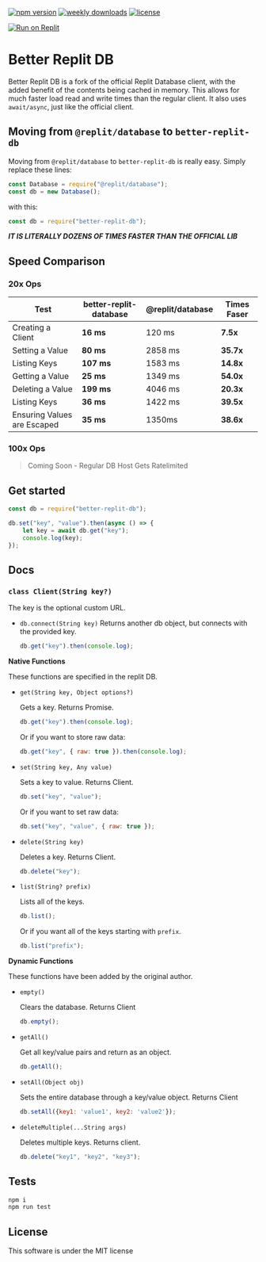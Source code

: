[![npm version](https://img.shields.io/npm/v/better-replit-db?logo=npm&style=for-the-badge&dummyname=.svg)](https://www.npmjs.com/package/better-replit-db)
[![weekly downloads](https://img.shields.io/npm/dw/better-replit-db?style=for-the-badge&logo=npm&dummyname=.svg)](https://www.npmjs.com/package/better-replit-db)
[![license](https://img.shields.io/npm/l/better-replit-db?logo=npm&style=for-the-badge&dummyname=.svg)](https://www.npmjs.com/package/better-replit-db)




[![Run on Replit](https://replit.com/badge/github/pieromqwerty/better-replit-db.svg)](https://replit.com/github/pieromqwerty/better-replit-db)

# Better Replit DB
Better Replit DB is a fork of the official Replit Database client, with the added benefit of the contents being cached in memory. This allows for much faster load read and write times than the regular client. It also uses `await/async`, just like the official client.

## Moving from `@replit/database` to `better-replit-db`
Moving from `@replit/database` to `better-replit-db` is really easy. Simply replace these lines:
```js
const Database = require("@replit/database");
const db = new Database();
```
with this:
```js
const db = require("better-replit-db");
```

***IT IS LITERALLY DOZENS OF TIMES FASTER THAN THE OFFICIAL LIB***

## Speed Comparison
### 20x Ops
|Test|better-replit-database|@replit/database|Times Faser
-|-|-|-
Creating a Client|**16 ms**</span>|120 ms|**7.5x**
Setting a Value|**80 ms**|2858 ms|**35.7x**
Listing Keys|**107 ms**|1583 ms|**14.8x**
Getting a Value|**25 ms**|1349 ms|**54.0x**
Deleting a Value|**199 ms**|4046 ms|**20.3x**
Listing Keys|**36 ms**|1422 ms|**39.5x**
Ensuring Values are Escaped|**35 ms**|1350ms|**38.6x**

### 100x Ops
> Coming Soon - Regular DB Host Gets Ratelimited

## Get started
```js
const db = require("better-replit-db");

db.set("key", "value").then(async () => {
	let key = await db.get("key");
	console.log(key);
});
```

## Docs
### `class Client(String key?)`
The key is the optional custom URL.

- `db.connect(String key)`
  Returns another db object, but connects with the provided key.
  ```js
  db.get("key").then(console.log);
  ```

**Native Functions**

These functions are specified in the replit DB.

- `get(String key, Object options?)`

  Gets a key. Returns Promise.
  ```js
  db.get("key").then(console.log);
  ```
  Or if you want to store raw data:
  ```js
  db.get("key", { raw: true }).then(console.log);
  ```

- `set(String key, Any value)`
  
  Sets a key to value. Returns Client. 
  ```js
  db.set("key", "value");
  ```
  Or if you want to set raw data:
  ```js
  db.set("key", "value", { raw: true });
  ```

- `delete(String key)`

  Deletes a key. Returns Client.
  ```js
  db.delete("key");
  ```

- `list(String? prefix)`

  Lists all of the keys.
  ```js
  db.list();
  ```
  Or if you want all of the keys starting with `prefix`.
  ```js
  db.list("prefix");
  ```


**Dynamic Functions**

These functions have been added by the original author.

- `empty()`

  Clears the database. Returns Client
  ```js
  db.empty();
  ```

- `getAll()`
  
  Get all key/value pairs and return as an object.
  ```js
  db.getAll();
  ```

- `setAll(Object obj)`

  Sets the entire database through a key/value object. Returns Client
  ```js
  db.setAll({key1: 'value1', key2: 'value2'});
  ```

- `deleteMultiple(...String args)`

  Deletes multiple keys. Returns client.
  ```js
  db.delete("key1", "key2", "key3");
  ```

## Tests
```sh
npm i
npm run test
```

## License
This software is under the MIT license